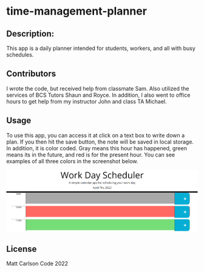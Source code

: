 # time-management-planner

## Description:
This app is a daily planner intended for students, workers, and all with busy schedules.

## Contributors
I wrote the code, but received help from classmate Sam.  Also utilized the services of BCS Tutors Shaun and Royce.  In addition, I also went to office hours to get help from my instructor John and class TA Michael.

## Usage
To use this app, you can access it at click on a text box to write down a plan.  If you then hit the save button, the note will be saved in local storage.  In addition, it is color coded.  Gray means this hour has happened, green means its in the future, and red is for the present hour.  You can see examples of all three colors in the screenshot below.

!["Planner!"](plannerscreenshot.png)

## License
Matt Carlson Code 2022